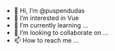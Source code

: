 - 👋 Hi, I’m @puspendudas
- 👀 I’m interested in Vue
- 🌱 I’m currently learning ...
- 💞️ I’m looking to collaborate on ...
- 📫 How to reach me ...

<!---
puspendudas/puspendudas is a ✨ special ✨ repository because its `README.md` (this file) appears on your GitHub profile.
You can click the Preview link to take a look at your changes.
--->
